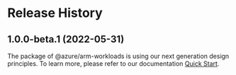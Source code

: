 # Release History
    
## 1.0.0-beta.1 (2022-05-31)

The package of @azure/arm-workloads is using our next generation design principles. To learn more, please refer to our documentation [Quick Start](https://aka.ms/js-track2-quickstart).

